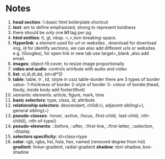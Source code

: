 # Notes

1. **head section**: !=basic html boilerplate shortcut
2. **text**: em to define emphasized, strong to represent boldness
3. there should be only one **h1** tag per pg.
4. **html entities**: lt, gt, nbsp. <,>,non-breaking-space.
5. **Hyperlink**: a element used for url or websites , download for download img, id for identify sections, we can also add different urls or websites e.g. (Googles), for open link in new tab use target=\_blank ,also add email.
6. **images**: object-fit:cover, to resize image proportionally
7. **video and audio**: controls artribute with audio and video
8. **list**: ol,dl,dt,dd, (ol>dl\*3)
9. **table**: table, tr , td, (style in css) table-border there are 3 types of border value-
   1-thickness of border
   2-style of border
   3- colour of border,thead, tbody, inside body add footer(tfoot)
10. semantic elements: article, figure, mark, time
11. **basic selectors**: type, class, id, attribute
12. **relationship selectors**: descendant, child(>), adjacent sibling(+), general sibling(~)
13. **pseudo-classes**: :hover, :active, :focus, :first-child, :last-child, :nth-child(), :nth-of-type()
14. **pseudo-elements**: ::before, ::after, ::first-line, ::first-letter, ::selection, ::display
15. **selectors specificity**: id>class>type
16. **color**: rgb, rgba, hsl, hsla, hex, named (removed degree from hsl)
    **gradient**: linear-gradient, radial-gradient
**shadow**: text-shadow, box-shadow
